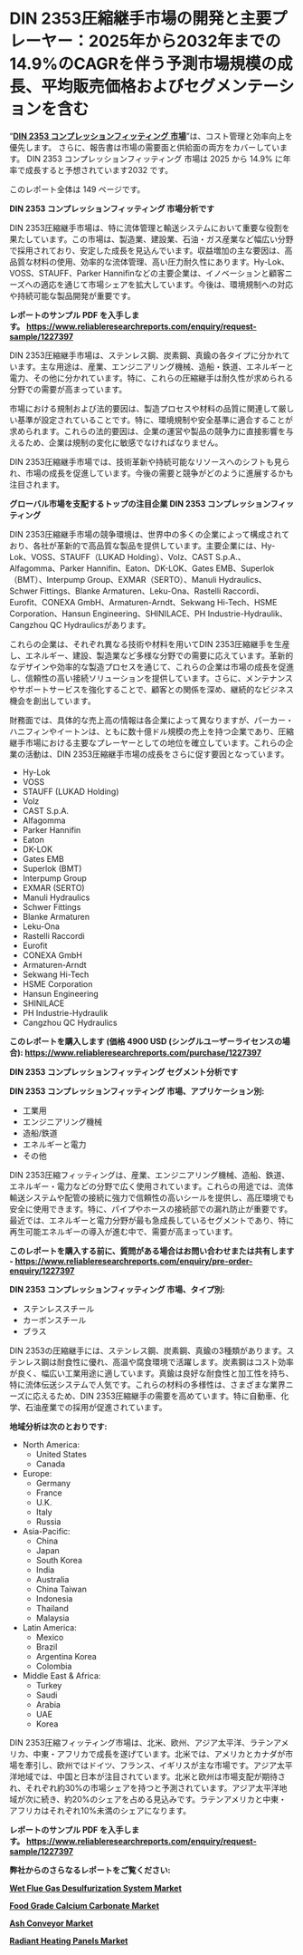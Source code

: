 <p><h1>DIN 2353圧縮継手市場の開発と主要プレーヤー：2025年から2032年までの14.9%のCAGRを伴う予測市場規模の成長、平均販売価格およびセグメンテーションを含む</h1></p><p>&ldquo;<strong><a href="https://www.reliableresearchreports.com/din-2353-compression-fittings-r1227397?utm_campaign=107&utm_medium=9&utm_source=Github&utm_content=ia&utm_term=07012025&utm_id=din-2353-compression-fittings">DIN 2353 コンプレッションフィッティング 市場</a></strong>&rdquo;は、コスト管理と効率向上を優先します。 さらに、報告書は市場の需要面と供給面の両方をカバーしています。 DIN 2353 コンプレッションフィッティング 市場は 2025 から 14.9% に年率で成長すると予想されています2032 です。</p>
<p>このレポート全体は 149 ページです。</p>
<p><strong>DIN 2353 コンプレッションフィッティング 市場分析です</strong></p>
<p><p>DIN 2353圧縮継手市場は、特に流体管理と輸送システムにおいて重要な役割を果たしています。この市場は、製造業、建設業、石油・ガス産業など幅広い分野で採用されており、安定した成長を見込んでいます。収益増加の主な要因は、高品質な材料の使用、効率的な流体管理、高い圧力耐久性にあります。Hy-Lok、VOSS、STAUFF、Parker Hannifinなどの主要企業は、イノベーションと顧客ニーズへの適応を通じて市場シェアを拡大しています。今後は、環境規制への対応や持続可能な製品開発が重要です。</p></p>
<p><strong>レポートのサンプル PDF を入手します。&nbsp;<a href="https://www.reliableresearchreports.com/enquiry/request-sample/1227397?utm_campaign=107&utm_medium=9&utm_source=Github&utm_content=ia&utm_term=07012025&utm_id=din-2353-compression-fittings">https://www.reliableresearchreports.com/enquiry/request-sample/1227397</a></strong></p>
<p><p>DIN 2353圧縮継手市場は、ステンレス鋼、炭素鋼、真鍮の各タイプに分かれています。主な用途は、産業、エンジニアリング機械、造船・鉄道、エネルギーと電力、その他に分かれています。特に、これらの圧縮継手は耐久性が求められる分野での需要が高まっています。</p><p>市場における規制および法的要因は、製造プロセスや材料の品質に関連して厳しい基準が設定されていることです。特に、環境規制や安全基準に適合することが求められます。これらの法的要因は、企業の運営や製品の競争力に直接影響を与えるため、企業は規制の変化に敏感でなければなりません。</p><p>DIN 2353圧縮継手市場では、技術革新や持続可能なリソースへのシフトも見られ、市場の成長を促進しています。今後の需要と競争がどのように進展するかも注目されます。</p></p>
<p><strong>グローバル市場を支配するトップの注目企業 DIN 2353 コンプレッションフィッティング</strong></p>
<p><p>DIN 2353圧縮継手市場の競争環境は、世界中の多くの企業によって構成されており、各社が革新的で高品質な製品を提供しています。主要企業には、Hy-Lok、VOSS、STAUFF（LUKAD Holding）、Volz、CAST S.p.A.、Alfagomma、Parker Hannifin、Eaton、DK-LOK、Gates EMB、Superlok（BMT）、Interpump Group、EXMAR（SERTO）、Manuli Hydraulics、Schwer Fittings、Blanke Armaturen、Leku-Ona、Rastelli Raccordi、Eurofit、CONEXA GmbH、Armaturen-Arndt、Sekwang Hi-Tech、HSME Corporation、Hansun Engineering、SHINILACE、PH Industrie-Hydraulik、Cangzhou QC Hydraulicsがあります。</p><p>これらの企業は、それぞれ異なる技術や材料を用いてDIN 2353圧縮継手を生産し、エネルギー、建設、製造業など多様な分野での需要に応えています。革新的なデザインや効率的な製造プロセスを通じて、これらの企業は市場の成長を促進し、信頼性の高い接続ソリューションを提供しています。さらに、メンテナンスやサポートサービスを強化することで、顧客との関係を深め、継続的なビジネス機会を創出しています。</p><p>財務面では、具体的な売上高の情報は各企業によって異なりますが、パーカー・ハニフィンやイートンは、ともに数十億ドル規模の売上を持つ企業であり、圧縮継手市場における主要なプレーヤーとしての地位を確立しています。これらの企業の活動は、DIN 2353圧縮継手市場の成長をさらに促す要因となっています。</p></p>
<p><ul><li>Hy-Lok</li><li>VOSS</li><li>STAUFF (LUKAD Holding)</li><li>Volz</li><li>CAST S.p.A.</li><li>Alfagomma</li><li>Parker Hannifin</li><li>Eaton</li><li>DK-LOK</li><li>Gates EMB</li><li>Superlok (BMT)</li><li>Interpump Group</li><li>EXMAR (SERTO)</li><li>Manuli Hydraulics</li><li>Schwer Fittings</li><li>Blanke Armaturen</li><li>Leku-Ona</li><li>Rastelli Raccordi</li><li>Eurofit</li><li>CONEXA GmbH</li><li>Armaturen-Arndt</li><li>Sekwang Hi-Tech</li><li>HSME Corporation</li><li>Hansun Engineering</li><li>SHINILACE</li><li>PH Industrie-Hydraulik</li><li>Cangzhou QC Hydraulics</li></ul></p>
<p><strong>このレポートを購入します (価格 4900 USD (シングルユーザーライセンスの場合):&nbsp;<a href="https://www.reliableresearchreports.com/purchase/1227397?utm_campaign=107&utm_medium=9&utm_source=Github&utm_content=ia&utm_term=07012025&utm_id=din-2353-compression-fittings">https://www.reliableresearchreports.com/purchase/1227397</a></strong></p>
<p><strong>DIN 2353 コンプレッションフィッティング セグメント分析です</strong></p>
<p><strong>DIN 2353 コンプレッションフィッティング 市場、アプリケーション別:</strong></p>
<p><ul><li>工業用</li><li>エンジニアリング機械</li><li>造船/鉄道</li><li>エネルギーと電力</li><li>その他</li></ul></p>
<p><p>DIN 2353圧縮フィッティングは、産業、エンジニアリング機械、造船、鉄道、エネルギー・電力などの分野で広く使用されています。これらの用途では、流体輸送システムや配管の接続に強力で信頼性の高いシールを提供し、高圧環境でも安全に使用できます。特に、パイプやホースの接続部での漏れ防止が重要です。最近では、エネルギーと電力分野が最も急成長しているセグメントであり、特に再生可能エネルギーの導入が進む中で、需要が高まっています。</p></p>
<p><strong>このレポートを購入する前に、質問がある場合はお問い合わせまたは共有します - <a href="https://www.reliableresearchreports.com/enquiry/pre-order-enquiry/1227397?utm_campaign=107&utm_medium=9&utm_source=Github&utm_content=ia&utm_term=07012025&utm_id=din-2353-compression-fittings">https://www.reliableresearchreports.com/enquiry/pre-order-enquiry/1227397</a></strong></p>
<p><strong>DIN 2353 コンプレッションフィッティング 市場、タイプ別:</strong></p>
<p><ul><li>ステンレススチール</li><li>カーボンスチール</li><li>ブラス</li></ul></p>
<p><p>DIN 2353の圧縮継手には、ステンレス鋼、炭素鋼、真鍮の3種類があります。ステンレス鋼は耐食性に優れ、高温や腐食環境で活躍します。炭素鋼はコスト効率が良く、幅広い工業用途に適しています。真鍮は良好な耐食性と加工性を持ち、特に流体伝送システムで人気です。これらの材料の多様性は、さまざまな業界ニーズに応えるため、DIN 2353圧縮継手の需要を高めています。特に自動車、化学、石油産業での採用が促進されています。</p></p>
<p><strong>地域分析は次のとおりです:</strong></p>
<p><ul>
    <li>
        North America:
        <ul>
            <li>United States</li>
            <li>Canada</li>
        </ul>
    </li>
    <li>
        Europe:
        <ul>
            <li>Germany</li>
            <li>France</li>
            <li>U.K.</li>
            <li>Italy</li>
            <li>Russia</li>
        </ul>
    </li>
    <li>
        Asia-Pacific:
        <ul>
            <li>China</li>
            <li>Japan</li>
            <li>South Korea</li>
            <li>India</li>
            <li>Australia</li>
            <li>China Taiwan</li>
            <li>Indonesia</li>
            <li>Thailand</li>
            <li>Malaysia</li>
        </ul>
    </li>
    <li>
        Latin America:
        <ul>
            <li>Mexico</li>
            <li>Brazil</li>
            <li>Argentina Korea</li>
            <li>Colombia</li>
        </ul>
    </li>
    <li>
        Middle East & Africa:
        <ul>
            <li>Turkey</li>
            <li>Saudi</li>
            <li>Arabia</li>
            <li>UAE</li>
            <li>Korea</li>
        </ul>
    </li>
    </ul></p>
<p><p>DIN 2353圧縮フィッティング市場は、北米、欧州、アジア太平洋、ラテンアメリカ、中東・アフリカで成長を遂げています。北米では、アメリカとカナダが市場を牽引し、欧州ではドイツ、フランス、イギリスが主な市場です。アジア太平洋地域では、中国と日本が注目されています。北米と欧州は市場支配が期待され、それぞれ約30%の市場シェアを持つと予測されています。アジア太平洋地域が次に続き、約20%のシェアを占める見込みです。ラテンアメリカと中東・アフリカはそれぞれ10%未満のシェアになります。</p></p>
<p><strong>レポートのサンプル PDF を入手します。&nbsp;<a href="https://www.reliableresearchreports.com/enquiry/request-sample/1227397?utm_campaign=107&utm_medium=9&utm_source=Github&utm_content=ia&utm_term=07012025&utm_id=din-2353-compression-fittings">https://www.reliableresearchreports.com/enquiry/request-sample/1227397</a></strong></p>
<p><strong></strong></p>
<p><strong></strong></p>
<p><strong></strong></p>
<p><strong></strong></p>
<p><strong>弊社からのさらなるレポートをご覧ください:</strong></p>
<p><strong><p><a href="https://github.com/joannesouthgate/Market-Research-Report-List-5/blob/main/wet-flue-gas-desulfurization-system-market.md?utm_campaign=107&utm_medium=9&utm_source=Github&utm_content=ia&utm_term=07012025&utm_id=din-2353-compression-fittings">Wet Flue Gas Desulfurization System Market</a></p><p><a href="https://github.com/maclarensidney/Market-Research-Report-List-1/blob/main/food-grade-calcium-carbonate-market.md?utm_campaign=107&utm_medium=9&utm_source=Github&utm_content=ia&utm_term=07012025&utm_id=din-2353-compression-fittings">Food Grade Calcium Carbonate Market</a></p><p><a href="https://github.com/sofayahoo2023/Market-Research-Report-List-6/blob/main/ash-conveyor-market.md?utm_campaign=107&utm_medium=9&utm_source=Github&utm_content=ia&utm_term=07012025&utm_id=din-2353-compression-fittings">Ash Conveyor Market</a></p><p><a href="https://github.com/DianaWilson796/Market-Research-Report-List-1/blob/main/radiant-heating-panels-market.md?utm_campaign=107&utm_medium=9&utm_source=Github&utm_content=ia&utm_term=07012025&utm_id=din-2353-compression-fittings">Radiant Heating Panels Market</a></p></strong></p>